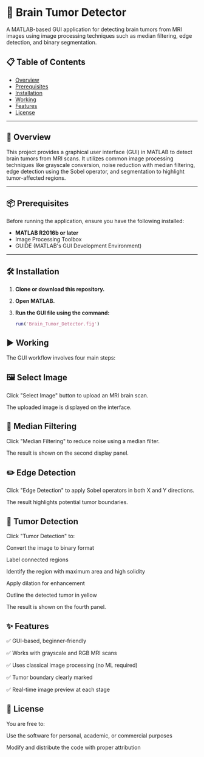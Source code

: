# 🧠 Brain Tumor Detector

A MATLAB-based GUI application for detecting brain tumors from MRI images using image processing techniques such as median filtering, edge detection, and binary segmentation.

## 📋 Table of Contents

- [Overview](#-overview)
- [Prerequisites](#-prerequisites)
- [Installation](#-installation)
- [Working](#-working)
- [Features](#-features)
- [License](#-license)


---

## 🧠 Overview

This project provides a graphical user interface (GUI) in MATLAB to detect brain tumors from MRI scans. It utilizes common image processing techniques like grayscale conversion, noise reduction with median filtering, edge detection using the Sobel operator, and segmentation to highlight tumor-affected regions.

---

## 📦 Prerequisites

Before running the application, ensure you have the following installed:

- **MATLAB R2016b or later**
- Image Processing Toolbox
- GUIDE (MATLAB's GUI Development Environment)

---

## 🛠️ Installation

1. **Clone or download this repository.**
2. **Open MATLAB.**
3. **Run the GUI file using the command:**

   ```matlab
   run('Brain_Tumor_Detector.fig')

## ▶️ Working
The GUI workflow involves four main steps:

## 🖼️ Select Image
Click "Select Image" button to upload an MRI brain scan.

The uploaded image is displayed on the interface.

## 🧹 Median Filtering
Click "Median Filtering" to reduce noise using a median filter.

The result is shown on the second display panel.

## ✏️ Edge Detection
Click "Edge Detection" to apply Sobel operators in both X and Y directions.

The result highlights potential tumor boundaries.

## 🎯 Tumor Detection
Click "Tumor Detection" to:

Convert the image to binary format

Label connected regions

Identify the region with maximum area and high solidity

Apply dilation for enhancement

Outline the detected tumor in yellow

The result is shown on the fourth panel.

## ✨ Features
✅ GUI-based, beginner-friendly

✅ Works with grayscale and RGB MRI scans

✅ Uses classical image processing (no ML required)

✅ Tumor boundary clearly marked

✅ Real-time image preview at each stage

## 📄 License

You are free to:

Use the software for personal, academic, or commercial purposes

Modify and distribute the code with proper attribution

